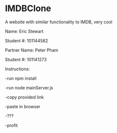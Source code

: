 # IMDBClone
 A website with similar functionality to IMDB, very cool

 Name: Eric Stewart

Student #: 101144582

Partner Name: Peter Pham

Student #: 101141273




Instructions:

-run npm install

-run node mainServer.js

-copy provided link

-paste in browser

-???

-profit